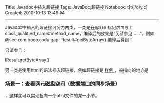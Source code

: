 Title: Javadoc中插入超链接
Tags: JavaDoc;超链接
Notebook: t[t/j/o/y/c]
Created: 2010-10-13 13:49:04

------

Javadoc中插入的超链接可分为两类，一类是在@see 标记后面写上class_qualified_name#method_name，编译后的效果是“另请参见……”，例如 @see  com.boco.godu.gapi.IResult#getByteArray() 编译后得到： 

 另请参见： 


   IResult.getByteArray()  


 另一类是使用html的语法插入超链接，例如超链接是 <a href ="IConnection.html#admin_port_demo">样例  </a> ，被指向的地方是 <h3 id=admin_port_demo>场景一：查看网元磁盘空间（数据端口的同步场景）  </h3> ，这样就可以实现指向一个html文件的某一小节。